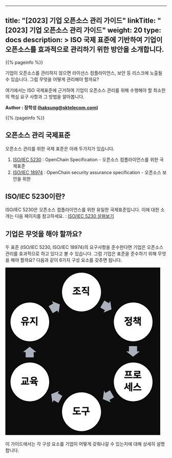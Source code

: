 
---
title: "[2023] 기업 오픈소스 관리 가이드"
linkTitle: "[2023] 기업 오픈소스 관리 가이드"
weight: 20
type: docs
description: >
  ISO 국제 표준에 기반하여 기업이 오픈소스를 효과적으로 관리하기 위한 방안을 소개합니다. 
---

{{% pageinfo %}}

기업이 오픈소스를 관리하지 않으면 라이선스 컴플라이언스, 보안 등 리스크에 노출될 수 있습니다. 그럼 무엇을 어떻게 관리해야 할까요?

여기에서는 ISO 국제표준에 근거하여 기업이 오픈소스 관리를 위해 수행해야 할 최소한의 핵심 요구 사항과 그 방법을 알아봅니다.

**Author : 장학성 (haksung@sktelecom.com)**

{{% /pageinfo %}}

## 오픈소스 관리 국제표준

오픈소스 관리를 위한 국제 표준은 아래 두가지가 있습니다. 

1. [ISO/IEC 5230](https://www.iso.org/standard/81039.html) : OpenChain Specification - 오픈소스 컴플라이언스를 위한 국제표준 
2. [ISO/IEC 18974](https://www.iso.org/standard/86450.html) : OpenChain security assurance specification - 오픈소스 보안을 위한 

## ISO/IEC 5230이란?

ISO/IEC 5230은 오픈소스 컴플라이언스를 위한 유일한 국제표준입니다. 이에 대한 소개는 다음 페이지를 참고하세요. : [ISO/IEC 5230 살펴보기](/OpenChain-KWG/guide/governance_iso5230/1-whatisopenchain/)

## 기업은 무엇을 해야 할까요?

두 표준 (ISO/IEC 5230, ISO/IEC 18974)의 요구사항을 준수한다면 기업은 오픈소스 관리를 효과적으로 하고 있다고 볼 수 있습니다. 그럼 기업은 표준을 준수하기 위해 무엇을 해야 할까요? 다음과 같이 6가지 구성 요소를 갖추면 됩니다. 

![](./elements.png)

이 가이드에서는 각 구성 요소를 기업이 어떻게 갖춰나갈 수 있는지에 대해 상세히 설명합니다. 